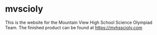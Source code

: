 # mvscioly

This is the website for the Mountain View High School Science Olympiad Team. The finished product can be found at https://mvhsscioly.com
